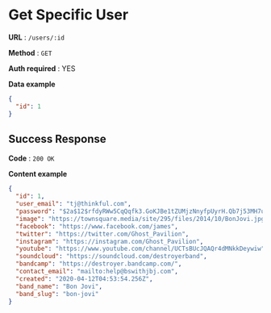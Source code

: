 # Get Specific User

**URL** : `/users/:id`

**Method** : `GET`

**Auth required** : YES

**Data example**

```json
{
  "id": 1
}
```

## Success Response

**Code** : `200 OK`

**Content example**

```json
{
  "id": 1,
  "user_email": "tj@thinkful.com",
  "password": "$2a$12$rfdyRWw5CqQqfk3.GoKJBe1tZUMjzNnyfpUyrH.Qb7j53MH7uFtqy",
  "image": "https://townsquare.media/site/295/files/2014/10/BonJovi.jpg",
  "facebook": "https://www.facebook.com/james",
  "twitter": "https://twitter.com/Ghost_Pavilion",
  "instagram": "https://instagram.com/Ghost_Pavilion",
  "youtube": "https://www.youtube.com/channel/UCTsBUcJQAQr4dMNkkDeywiw",
  "soundcloud": "https://soundcloud.com/destroyerband",
  "bandcamp": "https://destroyer.bandcamp.com/",
  "contact_email": "mailto:help@bswithjbj.com",
  "created": "2020-04-12T04:53:54.256Z",
  "band_name": "Bon Jovi",
  "band_slug": "bon-jovi"
}
```
